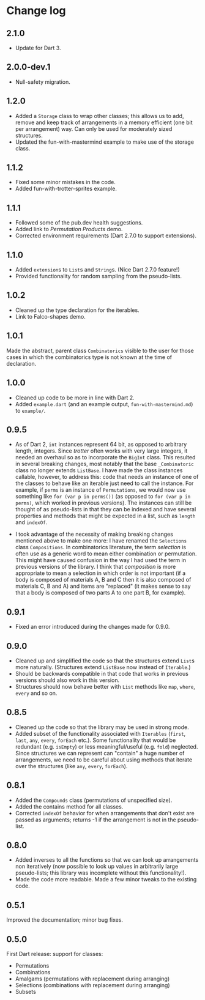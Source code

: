 # Change log

## 2.1.0

* Update for Dart 3.
## 2.0.0-dev.1

* Null-safety migration.
## 1.2.0

* Added a `Storage` class to wrap other classes; this allows us to add, remove and keep track of arrangements in a memory efficient (one bit per arrangement) way. Can only be used for moderately sized structures.
* Updated the fun-with-mastermind example to make use of the storage class.

## 1.1.2

* Fixed some minor mistakes in the code.
* Added fun-with-trotter-sprites example.

## 1.1.1

* Followed some of the pub.dev health suggestions.
* Added link to *Permutation Products* demo.
* Corrected environment requirements (Dart 2.7.0 to support extensions).

## 1.1.0

* Added `extension`s to `List`s and `String`s. (Nice Dart 2.7.0 feature!)
* Provided functionality for random sampling from the pseudo-lists.

## 1.0.2

* Cleaned up the type declaration for the iterables.
* Link to Falco-shapes demo.

## 1.0.1

Made the abstract, parent class `Combinatorics` visible to the user for those cases in which the combinatorics type is not known at the time of declaration.

## 1.0.0

* Cleaned up code to be more in line with Dart 2.
* Added `example.dart` (and an example output, `fun-with-mastermind.md`) to `example/`. 

## 0.9.5

* As of Dart 2, `int` instances represent 64 bit, as opposed to arbitrary length, integers. Since *trotter* often works with very large integers, it needed an overhaul so as to incorporate the `BigInt` class. This resulted in several breaking changes, most notably that the base `_Combinatoric` class no longer extends `ListBase`. I have made the class instances callable, however, to address this: code that needs an instance of one of the classes to behave like an iterable just need to call the instance. For example, if `perms` is an instance of `Permutations`, we would now use something like `for (var p in perms())` (as opposed to `for (var p in perms)`, which worked in previous versions). The instances can still be thought of as pseudo-lists in that they can be indexed and have several properties and methods that might be expected in a list, such as `length` and `indexOf`.

* I took advantage of the necessity of making breaking changes mentioned above to make one more: I have renamed the `Selections` class `Compositions`. In combinatorics literature, the term *selection* is often use as a generic word to mean either combination or permutation. This might have caused confusion in the way I had used the term in previous versions of the library. I think that *composition* is more appropriate to mean a selection in which order is not important (if a body is composed of materials A, B and C then it is also composed of materials C, B and A) and items are "replaced" (it makes sense to say that a body is composed of two parts A to one part B, for example).

## 0.9.1

* Fixed an error introduced during the changes made for 0.9.0.

## 0.9.0

* Cleaned up and simplified the code so that the structures extend `List`s more naturally. (Structures extend `ListBase` now instead of `Iterable`.)
* Should be backwards compatible in that code that works in previous versions should also work in this version.
* Structures should now behave better with `List` methods like `map`, `where`, `every` and so on.

## 0.8.5

* Cleaned up the code so that the library may be used in strong mode.
* Added subset of the functionality associated with `Iterables` (`first`, `last`, `any`, `every`, `forEach` etc.). Some functionality that would be redundant (e.g. `isEmpty`) or less meaningful/useful (e.g. `fold`) neglected. Since structures we can represent can "contain" a huge number of arrangements, we need to be careful about using methods that iterate over the structures (like `any`, `every`, `forEach`).

## 0.8.1

* Added the `Compounds` class (permutations of unspecified size).
* Added the contains method for all classes.
* Corrected `indexOf` behavior for when arrangements that don't exist are passed as arguments; returns -1 if the arrangement is not in the pseudo-list.

## 0.8.0

* Added inverses to all the functions so that we can look up arrangements non iteratively (now possible to look up values in arbitrarily large pseudo-lists; this library was incomplete without this functionality!).
* Made the code more readable. Made a few minor tweaks to the existing code.

## 0.5.1
Improved the documentation; minor bug fixes.

## 0.5.0

First Dart release: support for classes:

* Permutations
* Combinations
* Amalgams (permutations with replacement during arranging)
* Selections (combinations with replacement during arranging)
* Subsets
